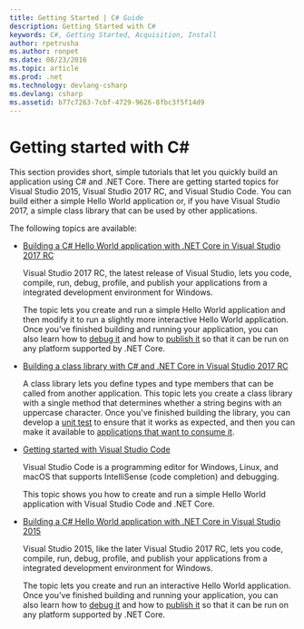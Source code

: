 ```yaml
---
title: Getting Started | C# Guide
description: Getting Started with C#
keywords: C#, Getting Started, Acquisition, Install
author: rpetrusha
ms.author: ronpet
ms.date: 08/23/2016
ms.topic: article
ms.prod: .net
ms.technology: devlang-csharp
ms.devlang: csharp
ms.assetid: b77c7263-7cbf-4729-9626-8fbc3f5f14d9
---
```


# Getting started with C# #

This section provides short, simple tutorials that let you quickly build an application using C# and .NET Core. There are getting started topics for Visual Studio 2015, Visual Studio 2017 RC, and Visual Studio Code. You can build either a simple Hello World application or, if you have Visual Studio 2017, a simple class library that can be used by other applications. 

The following topics are available: 

- [Building a C# Hello World application with .NET Core in Visual Studio 2017 RC](with-visual-studio-2017.md)

   Visual Studio 2017 RC,  the latest release of Visual Studio, lets you code, compile, run, debug, profile, and publish your applications from a integrated development environment for Windows.

   The topic lets you create and run a simple Hello World application and then modify it to run a slightly more interactive Hello World application. Once you've finished building and running your application, you can also learn how to [debug it](.\debugging-with-visual-studio-2017.md) and how to [publish it](.\publishing-with-visual-studio-2017.md) so that it can be run on any platform supported by .NET Core.

- [Building a class library with C# and .NET Core in Visual Studio 2017 RC](library-with-visual-studio-2017.md)

   A class library lets you define types and type members that can be called from another application. This topic lets you create a class library with a single method that determines whether a string begins with an uppercase character. Once you've finished building the library, you can develop a [unit test](testing-library-with-visual-studio.md) to ensure that it works as expected, and then you can make it available to [applications that want to consume it](consuming-library-with-visual-studio-2017.md).

- [Getting started with Visual Studio Code](with-visual-studio-code.md)

   Visual Studio Code is a programming editor for Windows, Linux, and macOS that supports IntelliSense (code completion) and debugging.

   This topic shows you how to create and run a simple Hello World application with Visual Studio Code and .NET Core.

- [Building a C# Hello World application with .NET Core in Visual Studio 2015](with-visual-studio.md)

   Visual Studio 2015, like the later Visual Studio 2017 RC,  lets you code, compile, run, debug, profile, and publish your applications from a integrated development environment for Windows.

   The topic lets you create and run an interactive Hello World application. Once you've finished building and running your application, you can also learn how to [debug it](.\debugging-with-visual-studio.md) and how to [publish it](.\publishing-with-visual-studio.md) so that it can be run on any platform supported by .NET Core.

